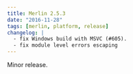 ```yaml
---
title: Merlin 2.5.3
date: "2016-11-28"
tags: [merlin, platform, release]
changelog: |
  - fix Windows build with MSVC (#605).
  - fix module level errors escaping
---
```


Minor release.